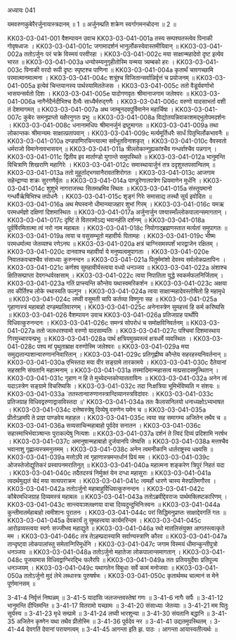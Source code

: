 अध्यायः 041

यमवरुणकुबेरैरर्जुनायास्त्रदानम् ॥ 1 ॥ अर्जुनम्प्रति शक्रेण स्वर्गागमनचोदना ॥ 2 ॥

KK03-03-041-001	वैशम्पायन उवाच 
KK03-03-041-001a	तस्य सम्पश्यतस्त्वेव पिनाकी गोवृषध्वजः ।
KK03-03-041-001c	जगामादर्शनं भानुर्लोकस्येवास्तमीयिवान् ॥
KK03-03-041-002a	ततोऽर्जुनः परं चक्रे विस्मयं परवीरहा ।
KK03-03-041-002c	मया साक्षान्महादेवो दृष्ट इत्येव भारत ॥
KK03-03-041-003a	धन्योस्म्यनुगृहीतोस्मि यन्मया त्र्यम्बको हरः ।
KK03-03-041-003c	पिनाकी वरदो रूपी दृष्टः स्पृष्टश्च पाणिना ॥
KK03-03-041-004a	कृतार्थं चावगच्छामि परमात्मानमात्मना ।
KK03-03-041-004c	शत्रूंश्च विजितान्सर्वान्निर्वृत्तं च प्रयोजनम् ॥
KK03-03-041-005a	इत्येवं चिन्तयानस्य पार्थस्यामिततेजसः ।
KK03-03-041-005c	ततो वैडूर्यवर्णाभो भासयन्सर्वतो दिशः ।
KK03-03-041-005e	यादोगणवृतः श्रीमानाजगाम जलेश्वरः ॥
KK03-03-041-006a	नागैर्नदैर्नदीभिश्च दैत्यैः साध्यैर्मरुद्गणैः ।
KK03-03-041-006c	वरुणो यादसाभर्ता वशी तं देशमागमत् ॥
KK03-03-041-007a	अथ जाम्बूनदवपुर्विमानेन महार्चिषा ।
KK03-03-041-007c	कुबेरः समनुप्राप्तो यक्षैरनुगतः प्रभुः ॥
KK03-03-041-008a	विद्योतयन्निवाकाशमद्भुतोपमदर्शनः ।
KK03-03-041-008c	धनानामधिपः श्रीमानर्जुनं द्रष्टुमागतः ॥
KK03-03-041-009a	तथा लोकान्तकः श्रीमान्यमः साक्षात्प्रतापवान् ।
KK03-03-041-009c	मर्त्यमूर्तिधरैः सार्धं पितृभिर्लोकभावनैः ॥
KK03-03-041-010a	दण्डपाणिरचिन्त्यात्मा सर्वभूतविनाशकृत् ।
KK03-03-041-010c	वैवस्वतो धर्मराजो विमानेनावभासयन् ॥
KK03-03-041-011a	त्रील्लोकान्गुह्यकांश्चैव गन्धर्वाश्चैव पन्नगान् ।
KK03-03-041-011c	द्वितीय इव मार्ताण्डो युगान्ते समुपस्थिते ॥
KK03-03-041-012a	भानुमन्ति विचित्राणि शिखराणि महागिरेः ।
KK03-03-041-012c	समास्थायार्जुनं तत्र ददृशुस्तपसान्वितम् ॥
KK03-03-041-013a	ततो मुहूर्ताद्भगवानैरावतशिरोगतः ।
KK03-03-041-013c	आजगाम सहेन्द्राण्या शक्रः सुरगणैर्वृतः ॥
KK03-03-041-014a	पाण्डुरेणातपत्रेण ध्रियमाणेन मूर्धनि ।
KK03-03-041-014c	शुशुभे नागराजस्थः सितमभ्रमिव स्थितः ॥
KK03-03-041-015a	संस्तूयमानो गन्धर्वैर्ऋषिभिश्च तपोधनैः ।
KK03-03-041-015c	शृङ्गं गिरेः समासाद्य तस्थौ सूर्य इवोदितः ॥
KK03-03-041-016a	अथ मेघस्वनो धीमान्व्याजहार शुभां गिरम् ।
KK03-03-041-016c	यमऋ परमधर्मज्ञो दक्षिणां दिशमास्थितः ॥
KK03-03-041-017a	अर्जुनार्जुन पश्यास्माँल्लोकपालान्समागतान् ।
KK03-03-041-017c	दृष्टिं ते वितरामोऽद्य भवानर्हति दर्शनम् ॥
KK03-03-041-018a	पूर्वर्षिरमितात्मा त्वं नरो नाम महाबलः ।
KK03-03-041-018c	नियोगाद्ब्रह्मणस्तात मर्त्यतां समुपागतः ॥
KK03-03-041-019a	त्वया च वसुसम्भूतो महावीर्यः पितामहः ।
KK03-03-041-019c	भीष्मः परमधर्मात्मा जेतव्यश्च रणेऽनघ ॥
KK03-03-041-020a	क्षत्रं चाग्निसमस्पर्शं भारद्वाजेन रक्षितम् ।
KK03-03-041-020c	दानवाश्च महावीर्या ये मनुष्यत्वमुपागताः ।
KK03-03-041-020e	निवातकवचाश्चैव संसाध्याः कुरुनन्दन ॥
KK03-03-041-021a	पितुर्ममांशो देवस्य सर्वलोकप्रतापिनः ।
KK03-03-041-021c	कर्णश्व सुमहावीर्यस्त्वया वध्यो धनञ्जय ॥
KK03-03-041-022a	अंशाश्च क्षितिसम्प्राप्ता देवगन्धर्वरक्षसाम् ।
KK03-03-041-022c	त्वया निपातिता युद्धे स्वकर्मफलनिर्जिताम् ।
KK03-03-041-023a	गतिं प्राप्स्यन्ति कौन्तेय यथास्वमरिकर्शन ॥
KK03-03-041-023c	अक्षया तव कीर्तिश्च लोके स्थास्यति फल्गुन ।
KK03-03-041-024a	त्वया साक्षान्महादेवस्तोषितो हि महामृधे ॥
KK03-03-041-024c	लघ्वी वसुमती चापि कर्तव्या विष्णुना सह ॥
KK03-03-041-025a	गृहाणास्त्रं महाबाहो दण्डमप्रतिवारणम् ।
KK03-03-041-025c	अनेनास्त्रेण सुमहत्त्वं हि कर्म करिष्यसि ॥
KK03-03-041-026	वैशम्पायन उवाच 
KK03-03-041-026a	प्रतिजग्राह पार्थोपि विधिवत्कुरुनन्दनः ।
KK03-03-041-026c	समन्त्रं सोपरोधं च समोक्षविनिवर्तनम् ॥
KK03-03-041-027a	ततो जलधरश्यामो वरुणो यादसाम्पतिः ।
KK03-03-041-027c	पश्चिमां दिशमास्थाय गिरमुच्चारयन्प्रभुः ॥
KK03-03-041-028a	पार्थ क्षत्रियमुख्यस्त्वं क्षत्रधर्मे व्यवस्थितः ।
KK03-03-041-028c	पश्य मां पृथुताम्राक्ष वरुणोस्मि जलेश्वरः ॥
KK03-03-041-029a	मया समुद्यतान्पाशान्वारुणाननिवारितान् ।
KK03-03-041-029c	प्रतिगृह्णीष्व कौन्तेय सहरहस्यनिवर्तनान् ॥
KK03-03-041-030a	एभिस्तदा मया वीर सङ्ग्रामे तारकामये ।
KK03-03-041-030c	दैतेयानां सहस्राणि संयतानि महात्मनाम् ॥
KK03-03-041-031a	तस्मादिमान्महासत्व मत्प्रसादसमुत्थितान् ।
KK03-03-041-031c	गृहाण न हि ते मुच्येदन्तकोप्याततायिनः ॥
KK03-03-041-032a	अनेन त्वं यदाऽस्त्रेण सङ्ग्रामे विचरिष्यसि ।
KK03-03-041-032c	तदा निःक्षत्रिया भूमिर्भविष्यति न संशयः ॥
KK03-03-041-033a	`ततस्तान्वारुणानस्त्रान्दिव्यानस्त्रविदांवरः ।
KK03-03-041-033c	प्रतिजग्राह विधिवद्वरुणाद्वासविस्तदा ॥'
KK03-03-041-034a	ततः कैलासनिलयो धनाध्यक्षोऽभ्यभाषत ।
KK03-03-041-034c	दत्तेष्वस्त्रेषु दिव्येषु वरुणेन यमेन च ॥
KK03-03-041-035a	प्रीतोऽहमपि ते प्राज्ञ पाण्डवेय महाहल ।
KK03-03-041-035c	त्वया सह समागम्य अजितेन तथैव च ॥
KK03-03-041-036a	सव्यसाचिन्महाबाहो पूर्वदेव सनातन ।
KK03-03-041-036c	सहास्माभिर्भवाञ्श्रान्तः पुराकल्पेषु नित्यशः ॥
KK03-03-041-037a	दर्शनं ते त्विदं दिव्यं प्रदिशामि नरर्षभ ।
KK03-03-041-037c	अमानुषान्महाबाहो दुर्जयानपि जेष्यसि ॥
KK03-03-041-038a	मत्तश्चैव भवानाशु गृह्णात्वस्त्रमनुत्तमम् ।
KK03-03-041-038c	अनेन त्वमनीकानि धार्तराष्ट्रस्य धक्ष्यसि ॥
KK03-03-041-039a	मत्तोऽपि त्वं गृहाणास्त्रमन्तर्धानं प्रियं मम ।
KK03-03-041-039c	ओजस्तेजोद्युतिकरं प्रस्वापनमरातिनुत् ॥
KK03-03-041-040a	महात्मना शङ्करेण त्रिपुरं निहतं यदा ।
KK03-03-041-040c	तदैतदस्त्रं निर्मुक्तं येन दग्धा महासुराः ॥
KK03-03-041-041a	त्वदर्थमुद्यतं चेदं मया सत्यपराक्रम ।
KK03-03-041-041c	त्वमर्हो धारणे चास्य मेरुप्रतिमगौरव ।
KK03-03-041-042a	ततोऽर्जुनो महाबाहुर्विधिवत्कुरुनन्दनः ।
KK03-03-041-042c	कौबेरमधिजग्राह दिव्यमस्त्रं महाबलः ॥
KK03-03-041-043a	ततोऽब्रवीद्देवराजः पार्थमक्लिष्टकारिणम् ।
KK03-03-041-043c	सान्त्वयञ्श्लक्ष्णया वाचा दिव्यदुन्दुभिनिःस्वनः ॥
KK03-03-041-044a	कुन्तीमातर्महाबाहो त्वमीशानः पुरातनः ।
KK03-03-041-044c	परां सिद्धिमनुप्राप्तः साक्षाद्देवगतिं गतः ॥
KK03-03-041-045a	देवकार्यं तु सुमहत्त्वया कार्यमरिन्दम ।
KK03-03-041-045c	आरोढव्यस्त्वया स्वर्गः सज्जीभव महाद्युते ॥
KK03-03-041-046a	रथो मातलिसंयुक्त आगतस्त्वत्कृते मम ।
KK03-03-041-046c	तत्र तेऽहम्प्रदास्यामि सर्वाण्यस्त्राणि कौरव ॥
KK03-03-041-047a	तान्दृष्ट्वा लोकपालांस्तु समेतान्गिरिमूर्धनि ।
KK03-03-041-047c	जगाम विस्मयं धीमान्कुन्तीपुत्रो धनञ्जयः ॥
KK03-03-041-048a	ततोऽर्जुनो महातेजा लोकपालान्समागतान् ।
KK03-03-041-048c	पूजयामास विधिवद्वाग्भिरद्भिः फलैरपि ॥
KK03-03-041-049a	ततः प्रतिययुर्देवाः प्रतिपूज्य धनञ्जयम् ।
KK03-03-041-049c	यथागतेन विबुधाः सर्वे कामं मनोजवाः ॥
KK03-03-041-050a	ततोऽर्जुनो मुदं लेभे लब्धास्त्रः पुरुषर्षभः ।
KK03-03-041-050c	कृतार्थमथ चात्मानं स मेने पूर्णमानसम् ॥

3-41-4 निर्वृत्तं निष्पन्नम् ॥ 3-41-5 यादांसि जलजन्तवस्तेषां गणः ॥ 3-41-6 नागैः सर्पैः ॥ 3-41-12 भानुमन्ति दीप्तिमन्ति ॥ 3-41-17 वितरामो यच्छामः ॥ 3-41-20 संसाध्याः जेतव्याः ॥ 3-41-21 मम पितुः सूर्यस्य ॥ 3-41-23 मृधे सम्प्रामे ॥ 3-41-24 लघ्वी भारशून्या ॥ 3-41-30 संयतानि बद्धानि ॥ 3-41-35 अजितेन कृष्णेन यथा तथैव प्रीतोस्मि ॥ 3-41-36 पूर्वदेव नर ॥ 3-41-41 उद्यतमुपस्थितम्  । 3-41-44 देवगतिं देवानां परायणत्वम् ॥ 3-41-45 आगन्ता इति झ. पाठः । आगन्ता आयास्यतीत्यर्थः ॥
